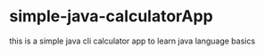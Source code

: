 # simple-java-calculatorApp
this is a simple java cli calculator app to learn java language basics  
